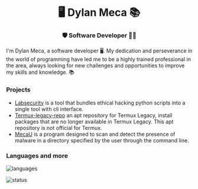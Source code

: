 <h1 align="center">🖥️ Dylan Meca 📚</h1>
<h3 align="center">🛡️ Software Developer 👨‍💻</h3>

I'm Dylan Meca, a software developer 🖥️. My dedication and perseverance in the world of programming have led me to be a highly trained professional in the area, always looking for new challenges and opportunities to improve my skills and knowledge. 📚

### Projects

- [Labsecurity](https://github.com/dylanmeca/labsecurity) is a tool that bundles ethical hacking python scripts into a single tool with cli interface.
- [Termux-legacy-repo](https://github.com/dylanmeca/termux-legacy-repo) an apt repository for Termux Legacy, install packages that are no longer available in Termux Legacy. This apt repository is not official for Termux.
- [MecaU](https://github.com/dylanmeca/MecaU) is a program designed to scan and detect the presence of malware in a directory specified by the user through the command line. 

### Languages and more

![languages](https://github-readme-stats.vercel.app/api/top-langs/?username=dylanmeca&layout=compact)

![status](https://github-readme-stats.vercel.app/api?username=dylanmeca)
